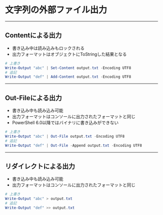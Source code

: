 # 文字列の外部ファイル出力

***

## Contentによる出力

* 書き込み中は読み込みもロックされる
* 出力フォーマットはオブジェクトにToStringした結果となる

```PowerShell
# 上書き
Write-Output "abc" | Set-Content output.txt -Encoding UTF8
# 追記
Write-Output "def" | Add-Content output.txt -Encoding UTF8
```

***

## Out-Fileによる出力

* 書き込み中も読み込み可能
* 出力フォーマットはコンソールに出力されたフォーマットと同じ
* PowerShell 6.0以降ではバイナリに書き込みができない

```PowerShell
# 上書き
Write-Output "abc" | Out-File output.txt -Encoding UTF8
# 追記
Write-Output "def" | Out-File -Append output.txt -Encoding UTF8
```

***

## リダイレクトによる出力

* 書き込み中も読み込み可能
* 出力フォーマットはコンソールに出力されたフォーマットと同じ

```PowerShell
# 上書き
Write-Output "abc" > output.txt
# 追記
Write-Output "def" >> output.txt
```
